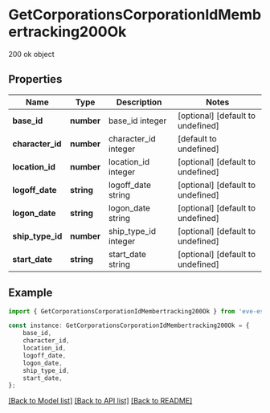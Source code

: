 # GetCorporationsCorporationIdMembertracking200Ok

200 ok object

## Properties

Name | Type | Description | Notes
------------ | ------------- | ------------- | -------------
**base_id** | **number** | base_id integer | [optional] [default to undefined]
**character_id** | **number** | character_id integer | [default to undefined]
**location_id** | **number** | location_id integer | [optional] [default to undefined]
**logoff_date** | **string** | logoff_date string | [optional] [default to undefined]
**logon_date** | **string** | logon_date string | [optional] [default to undefined]
**ship_type_id** | **number** | ship_type_id integer | [optional] [default to undefined]
**start_date** | **string** | start_date string | [optional] [default to undefined]

## Example

```typescript
import { GetCorporationsCorporationIdMembertracking200Ok } from 'eve-esi-client-ts';

const instance: GetCorporationsCorporationIdMembertracking200Ok = {
    base_id,
    character_id,
    location_id,
    logoff_date,
    logon_date,
    ship_type_id,
    start_date,
};
```

[[Back to Model list]](../README.md#documentation-for-models) [[Back to API list]](../README.md#documentation-for-api-endpoints) [[Back to README]](../README.md)

